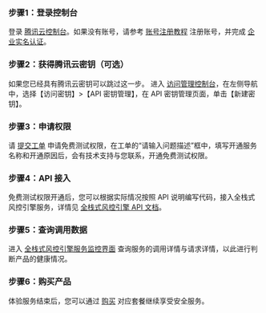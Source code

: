 ### 步骤1：登录控制台 
登录 [腾讯云控制台](https://console.cloud.tencent.com/)。如果没有账号，请参考 [账号注册教程](https://cloud.tencent.com/document/product/378/17985) 注册账号，并完成 [企业实名认证](https://cloud.tencent.com/document/product/378/10496)。 
### 步骤2：获得腾讯云密钥（可选） 
如果您已经具有腾讯云密钥可以跳过这一步。 
进入 [访问管理控制台](https://console.cloud.tencent.com/cam/capi)，在左侧导航中，选择【访问密钥】>【API 密钥管理】，在 API 密钥管理页面，单击【新建密钥】。 
### 步骤3：申请权限 
请 [提交工单](https://console.cloud.tencent.com/workorder/category?level1_id=141&level2_id=645&source=0&data_title=%E6%B4%BB%E5%8A%A8%E9%98%B2%E5%88%B7AA&level3_id=654&radio_title=%E5%BC%80%E9%80%9A%E7%94%B3%E8%AF%B7&queue=1&scene_code=16590&step=2) 申请免费测试权限，在工单的“请输入问题描述”框中，填写开通服务名称和开通原因后，会有技术支持与您联系，开通免费测试权限。 
### 步骤4：API 接入 
免费测试权限开通后，您可以根据实际情况按照 API 说明编写代码，接入全栈式风控引擎服务，详情见 [全栈式风控引擎 API 文档](https://cloud.tencent.com/document/product/1343/52576)。 
### 步骤5：查询调用数据
进入 [全栈式风控引擎服务监控界面](https://console.cloud.tencent.com/rce) 查询服务的调用详情与请求详情，以此进行判断产品的健康情况。

### 步骤6：购买产品
体验服务结束后，您可以通过 [购买](https://buy.cloud.tencent.com/rce?buy-config=access) 对应套餐继续享受安全服务。